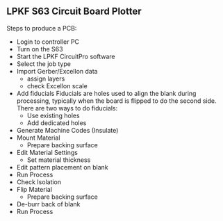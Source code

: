## LPKF S63 Circuit Board Plotter
Steps to produce a PCB:
* Login to controller PC
* Turn on the S63
* Start the LPKF CircuitPro software
* Select the job type
* Import Gerber/Excellon data
    * assign layers
    * check Excellon scale
* Add fiducials
    Fiducials are holes used to align the blank during processing, typically when the board is flipped to do the second side. There are two ways to do fiducials:
    * Use existing holes
    * Add dedicated holes
* Generate Machine Codes (Insulate)
* Mount Material
    * Prepare backing surface
* Edit Material Settings
    * Set material thickness
* Edit pattern placement on blank
* Run Process
* Check Isolation
* Flip Material
    * Prepare backing surface
* De-burr back of blank
* Run Process
